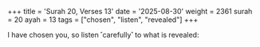 +++
title = 'Surah 20, Verses 13'
date = '2025-08-30'
weight = 2361
surah = 20
ayah = 13
tags = ["chosen", "listen", "revealed"]
+++

I have chosen you, so listen ˹carefully˺ to what is revealed: